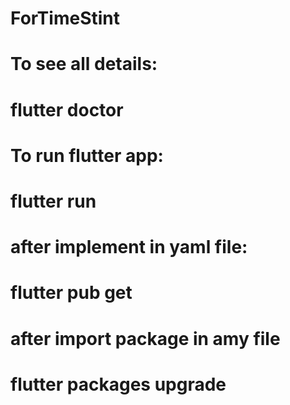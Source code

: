 # ForTimeStint

# To see all details:
# flutter doctor

# To run flutter app:
# flutter run

# after implement in yaml file:
# flutter pub get

# after import package in amy file
# flutter packages upgrade

